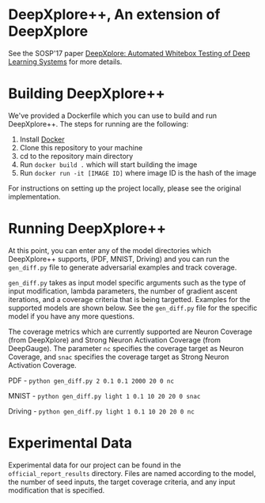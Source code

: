 # DeepXplore++, An extension of DeepXplore
See the SOSP'17 paper [DeepXplore: Automated Whitebox Testing of Deep Learning Systems](http://www.cs.columbia.edu/~suman/docs/deepxplore.pdf) for more details.

# Building DeepXplore++
We've provided a Dockerfile which you can use to build and run DeepXplore++. The steps for running are the following:

1. Install [Docker](https://www.docker.com/)
2. Clone this repository to your machine
3. cd to the repository main directory
4. Run `docker build .` which will start building the image
5. Run `docker run -it [IMAGE ID]` where image ID is the hash of the image

For instructions on setting up the project locally, please see the original implementation. 

# Running DeepXplore++

At this point, you can enter any of the model directories which DeepXplore++ supports, (PDF, MNIST, Driving) and you can run the `gen_diff.py` file to generate adversarial examples and track coverage. 

`gen_diff.py` takes as input model specific arguments such as the type of input modification, lambda parameters, the number of gradient ascent iterations, and a coverage criteria that is being targetted. Examples for the supported models are shown below. See the `gen_diff.py` file for the specific model if you have any more questions.

The coverage metrics which are currently supported are Neuron Coverage (from DeepXplore) and Strong Neuron Activation Coverage (from DeepGauge). The parameter `nc` specifies the coverage target as Neuron Coverage, and `snac` specifies the coverage target as Strong Neuron Activation Coverage.

PDF - `python gen_diff.py 2 0.1 0.1 2000 20 0 nc`

MNIST - `python gen_diff.py light 1 0.1 10 20 20 0 snac`

Driving - `python gen_diff.py light 1 0.1 10 20 20 0 nc`

# Experimental Data

Experimental data for our project can be found in the `official_report_results` directory. Files are named according to the model, the number of seed inputs, the target coverage criteria, and any input modification that is specified.  

